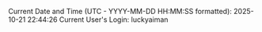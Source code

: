 Current Date and Time (UTC - YYYY-MM-DD HH:MM:SS formatted): 2025-10-21 22:44:26
Current User's Login: luckyaiman
